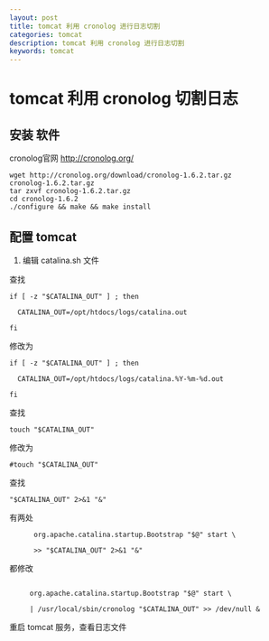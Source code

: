 ```yaml
---
layout: post
title: tomcat 利用 cronolog 进行日志切割
categories: tomcat
description: tomcat 利用 cronolog 进行日志切割
keywords: tomcat
---
```


# tomcat 利用 cronolog 切割日志


## 安装 软件

cronolog官网
http://cronolog.org/

```
wget http://cronolog.org/download/cronolog-1.6.2.tar.gz
cronolog-1.6.2.tar.gz
tar zxvf cronolog-1.6.2.tar.gz
cd cronolog-1.6.2
./configure && make && make install
```
 

## 配置 tomcat 


1. 编辑 catalina.sh 文件

查找

```
if [ -z "$CATALINA_OUT" ] ; then

  CATALINA_OUT=/opt/htdocs/logs/catalina.out

fi
```
 
修改为

```
if [ -z "$CATALINA_OUT" ] ; then

  CATALINA_OUT=/opt/htdocs/logs/catalina.%Y-%m-%d.out

fi
```

查找   

```
touch "$CATALINA_OUT"
```

修改为

```
#touch "$CATALINA_OUT"
```
  

查找 

```
"$CATALINA_OUT" 2>&1 "&"
```

有两处

```
      org.apache.catalina.startup.Bootstrap "$@" start \

      >> "$CATALINA_OUT" 2>&1 "&"
```
 

都修改

 ```

      org.apache.catalina.startup.Bootstrap "$@" start \

      | /usr/local/sbin/cronolog "$CATALINA_OUT" >> /dev/null &
```
 
重启 tomcat 服务，查看日志文件